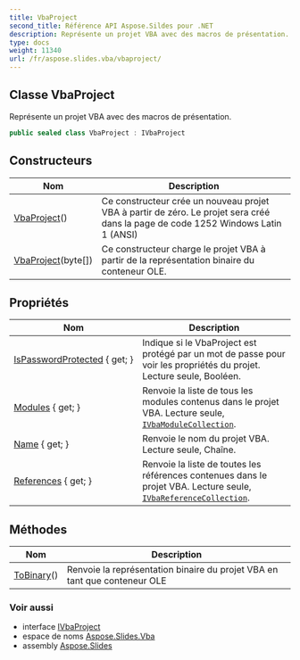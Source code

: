 ```yaml
---
title: VbaProject
second_title: Référence API Aspose.Sildes pour .NET
description: Représente un projet VBA avec des macros de présentation.
type: docs
weight: 11340
url: /fr/aspose.slides.vba/vbaproject/
---
```


## Classe VbaProject

Représente un projet VBA avec des macros de présentation.

```csharp
public sealed class VbaProject : IVbaProject
```

## Constructeurs

| Nom | Description |
| --- | --- |
| [VbaProject](vbaproject#constructor)() | Ce constructeur crée un nouveau projet VBA à partir de zéro. Le projet sera créé dans la page de code 1252 Windows Latin 1 (ANSI) |
| [VbaProject](vbaproject#constructor_1)(byte[]) | Ce constructeur charge le projet VBA à partir de la représentation binaire du conteneur OLE. |

## Propriétés

| Nom | Description |
| --- | --- |
| [IsPasswordProtected](../../aspose.slides.vba/vbaproject/ispasswordprotected) { get; } | Indique si le VbaProject est protégé par un mot de passe pour voir les propriétés du projet. Lecture seule, Booléen. |
| [Modules](../../aspose.slides.vba/vbaproject/modules) { get; } | Renvoie la liste de tous les modules contenus dans le projet VBA. Lecture seule, [`IVbaModuleCollection`](../ivbamodulecollection). |
| [Name](../../aspose.slides.vba/vbaproject/name) { get; } | Renvoie le nom du projet VBA. Lecture seule, Chaîne. |
| [References](../../aspose.slides.vba/vbaproject/references) { get; } | Renvoie la liste de toutes les références contenues dans le projet VBA. Lecture seule, [`IVbaReferenceCollection`](../ivbareferencecollection). |

## Méthodes

| Nom | Description |
| --- | --- |
| [ToBinary](../../aspose.slides.vba/vbaproject/tobinary)() | Renvoie la représentation binaire du projet VBA en tant que conteneur OLE |

### Voir aussi

* interface [IVbaProject](../ivbaproject)
* espace de noms [Aspose.Slides.Vba](../../aspose.slides.vba)
* assembly [Aspose.Slides](../../)

<!-- NE PAS ÉDITER : généré par xmldocmd pour Aspose.Slides.dll -->